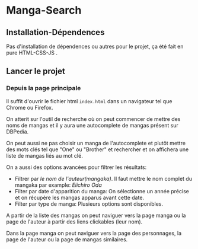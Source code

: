 # Manga-Search

## Installation-Dépendences

Pas d'installation de dépendences ou autres pour le projet, ça été fait en pure HTML-CSS-JS .


## Lancer le projet
### Depuis la page principale

Il suffit d'ouvrir le fichier html `index.html` dans un navigateur tel que Chrome ou Firefox.

On atterit sur l'outil de recherche où on peut commencer de mettre des noms de mangas et il y aura une autocomplete de mangas présent sur DBPedia.

On peut aussi ne pas choisir un manga de l'autocomplete et plutôt mettre des mots clés tel que "One" ou "Brother" et rechercher et on affichera une liste de mangas liés au mot clé.

On a aussi des options avancées pour filtrer les résultats:

- Filtrer par *le nom de l'auteur(mangaka)*. Il faut mettre le nom complet du mangaka par example: _Eiichiro Oda_
- Filter par date d'apparition du manga: On sélectionne un année précise et on récupère les mangas apparus avant cette date.
- Filter par type de manga: Plusieurs options sont disponibles.


A partir de la liste des mangas on peut naviguer vers la page manga ou la page de l'auteur à partir des liens clickables (leur nom).

Dans la page manga on peut naviguer vers la page des personnages, la page de l'auteur ou la page de mangas similaires.




